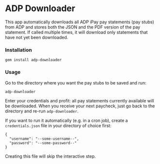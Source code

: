 ADP Downloader
==============

This app automatically downloads all ADP iPay pay statements (pay stubs)
from ADP and stores both the JSON and the PDF version of the pay
statement.  If called multiple times, it will download only statements
that have not yet been downloaded.

### Installation

    gem install adp-downloader


### Usage

Go to the directory where you want the pay stubs to be saved and run:

    adp-downloader

Enter your credentials and profit: all pay statements currently
available will be downloaded.  When you receive your next paycheck, just
go back to the directory and re-run `adp-downloader`.

If you want to run it automatically (e.g. in a cron job), create a
`credentials.json` file in your directory of choice first:

    {
      "username": "--some-username--",
      "password": "--some-password--"
    }

Creating this file will skip the interactive step.
